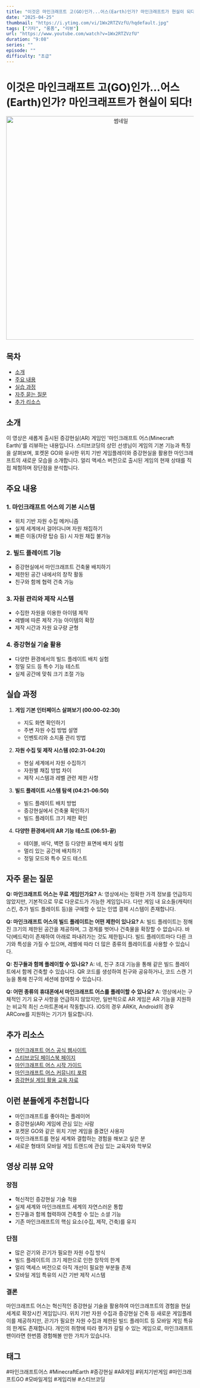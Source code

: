 ```yaml
---
title: "이것은 마인크래프트 고(GO)인가...어스(Earth)인가? 마인크래프트가 현실이 되다!"
date: "2025-04-25"
thumbnail: "https://i.ytimg.com/vi/1Wx2RTZVzfU/hqdefault.jpg"
tags: ["기타", "롱폼", "리뷰"]
url: "https://www.youtube.com/watch?v=1Wx2RTZVzfU"
duration: "9:08"
series: ""
episode: ""
difficulty: "초급"
---
```


# 이것은 마인크래프트 고(GO)인가...어스(Earth)인가? 마인크래프트가 현실이 되다!

<div align="center">
<img src="https://i.ytimg.com/vi/1Wx2RTZVzfU/hqdefault.jpg" alt="썸네일" width="600"/>
</div>

## 목차
- [소개](#소개)
- [주요 내용](#주요-내용)
- [실습 과정](#실습-과정)
- [자주 묻는 질문](#자주-묻는-질문)
- [추가 리소스](#추가-리소스)

## 소개
이 영상은 새롭게 출시된 증강현실(AR) 게임인 '마인크래프트 어스(Minecraft Earth)'를 리뷰하는 내용입니다. 스티브코딩의 상민 선생님이 게임의 기본 기능과 특징을 살펴보며, 포켓몬 GO와 유사한 위치 기반 게임플레이와 증강현실을 활용한 마인크래프트의 새로운 모습을 소개합니다. 얼리 액세스 버전으로 출시된 게임의 현재 상태를 직접 체험하며 장단점을 분석합니다.

## 주요 내용

### 1. 마인크래프트 어스의 기본 시스템
- 위치 기반 자원 수집 메커니즘
- 실제 세계에서 걸어다니며 자원 채집하기
- 빠른 이동(차량 탑승 등) 시 자원 채집 불가능

### 2. 빌드 플레이트 기능
- 증강현실에서 마인크래프트 건축물 배치하기
- 제한된 공간 내에서의 창작 활동
- 친구와 함께 협력 건축 가능

### 3. 자원 관리와 제작 시스템
- 수집한 자원을 이용한 아이템 제작
- 레벨에 따른 제작 가능 아이템의 확장
- 제작 시간과 자원 요구량 균형

### 4. 증강현실 기술 활용
- 다양한 환경에서의 빌드 플레이트 배치 실험
- 정밀 모드 등 특수 기능 테스트
- 실제 공간에 맞춰 크기 조절 가능

## 실습 과정

1. **게임 기본 인터페이스 살펴보기 (00:00-02:30)**
   - 지도 화면 확인하기
   - 주변 자원 수집 방법 설명
   - 인벤토리와 소지품 관리 방법

2. **자원 수집 및 제작 시스템 (02:31-04:20)**
   - 현실 세계에서 자원 수집하기
   - 자원별 채집 방법 차이
   - 제작 시스템과 레벨 관련 제한 사항

3. **빌드 플레이트 시스템 탐색 (04:21-06:50)**
   - 빌드 플레이트 배치 방법
   - 증강현실에서 건축물 확인하기
   - 빌드 플레이트 크기 제한 확인

4. **다양한 환경에서의 AR 기능 테스트 (06:51-끝)**
   - 테이블, 바닥, 벽면 등 다양한 표면에 배치 실험
   - 멀리 있는 공간에 배치하기
   - 정밀 모드와 특수 모드 테스트

## 자주 묻는 질문

**Q: 마인크래프트 어스는 무료 게임인가요?**
A: 영상에서는 정확한 가격 정보를 언급하지 않았지만, 기본적으로 무료 다운로드가 가능한 게임입니다. 다만 게임 내 요소들(캐릭터 스킨, 추가 빌드 플레이트 등)을 구매할 수 있는 인앱 결제 시스템이 존재합니다.

**Q: 마인크래프트 어스의 빌드 플레이트는 어떤 제한이 있나요?**
A: 빌드 플레이트는 정해진 크기의 제한된 공간을 제공하며, 그 경계를 벗어나 건축물을 확장할 수 없습니다. 바닥(베드락)이 존재하여 아래로 파내려가는 것도 제한됩니다. 빌드 플레이트마다 다른 크기와 특성을 가질 수 있으며, 레벨에 따라 더 많은 종류의 플레이트를 사용할 수 있습니다.

**Q: 친구들과 함께 플레이할 수 있나요?**
A: 네, 친구 초대 기능을 통해 같은 빌드 플레이트에서 함께 건축할 수 있습니다. QR 코드를 생성하여 친구와 공유하거나, 코드 스캔 기능을 통해 친구의 세션에 참여할 수 있습니다.

**Q: 어떤 종류의 휴대폰에서 마인크래프트 어스를 플레이할 수 있나요?**
A: 영상에서는 구체적인 기기 요구 사항을 언급하지 않았지만, 일반적으로 AR 게임은 AR 기능을 지원하는 비교적 최신 스마트폰에서 작동합니다. iOS의 경우 ARKit, Android의 경우 ARCore를 지원하는 기기가 필요합니다.

## 추가 리소스

- [마인크래프트 어스 공식 웹사이트](https://www.minecraft.net/earth)
- [스티브코딩 페이스북 페이지](https://www.facebook.com/stvcoding/)
- [마인크래프트 어스 시작 가이드](링크)
- [마인크래프트 어스 커뮤니티 포럼](링크)
- [증강현실 게임 활용 교육 자료](링크)

## 이런 분들에게 추천합니다

- 마인크래프트를 좋아하는 플레이어
- 증강현실(AR) 게임에 관심 있는 사람
- 포켓몬 GO와 같은 위치 기반 게임을 즐겼던 사용자
- 마인크래프트를 현실 세계와 결합하는 경험을 해보고 싶은 분
- 새로운 형태의 모바일 게임 트렌드에 관심 있는 교육자와 학부모

## 영상 리뷰 요약

### 장점
- 혁신적인 증강현실 기술 적용
- 실제 세계와 마인크래프트 세계의 자연스러운 통합
- 친구들과 함께 협력하여 건축할 수 있는 소셜 기능
- 기존 마인크래프트의 핵심 요소(수집, 제작, 건축)를 유지

### 단점
- 많은 걷기와 끈기가 필요한 자원 수집 방식
- 빌드 플레이트의 크기 제한으로 인한 창작의 한계
- 얼리 액세스 버전으로 아직 개선이 필요한 부분들 존재
- 모바일 게임 특유의 시간 기반 제작 시스템

### 결론
마인크래프트 어스는 혁신적인 증강현실 기술을 활용하여 마인크래프트의 경험을 현실 세계로 확장시킨 게임입니다. 위치 기반 자원 수집과 증강현실 건축 등 새로운 게임플레이를 제공하지만, 끈기가 필요한 자원 수집과 제한된 빌드 플레이트 등 모바일 게임 특유의 한계도 존재합니다. 개인의 취향에 따라 평가가 갈릴 수 있는 게임으로, 마인크래프트 팬이라면 한번쯤 경험해볼 만한 가치가 있습니다.

## 태그
#마인크래프트어스 #MinecraftEarth #증강현실 #AR게임 #위치기반게임 #마인크래프트GO #모바일게임 #게임리뷰 #스티브코딩